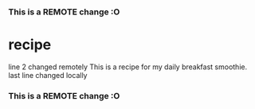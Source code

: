 ### This is a REMOTE change :O
# recipe
line 2 changed remotely
This is a recipe for my daily breakfast smoothie.
last line changed locally
### This is a REMOTE change :O

